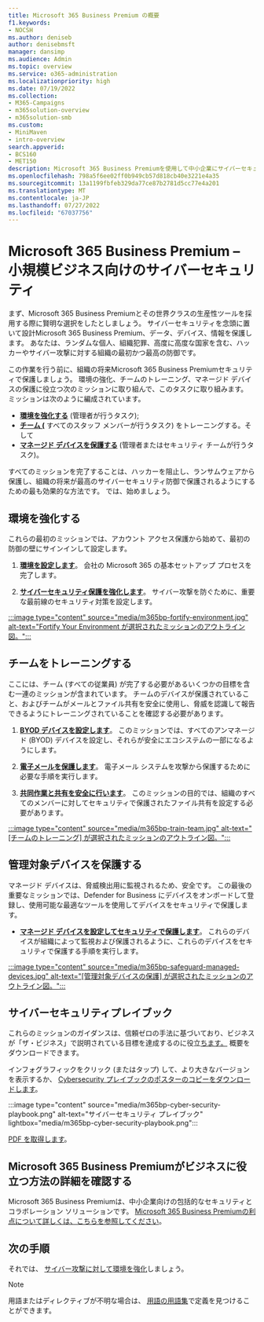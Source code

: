```yaml
---
title: Microsoft 365 Business Premium の概要
f1.keywords:
- NOCSH
ms.author: deniseb
author: denisebmsft
manager: dansimp
ms.audience: Admin
ms.topic: overview
ms.service: o365-administration
ms.localizationpriority: high
ms.date: 07/19/2022
ms.collection:
- M365-Campaigns
- m365solution-overview
- m365solution-smb
ms.custom:
- MiniMaven
- intro-overview
search.appverid:
- BCS160
- MET150
description: Microsoft 365 Business Premiumを使用して中小企業にサイバーセキュリティを実装する方法について説明します。 サイバーセキュリティの機能と機能は、サイバー攻撃やセキュリティ侵害を防ぐために最適化され、高度なサイバー防御を使用してデータ、デバイス、情報を保護するのに役立ちます。
ms.openlocfilehash: 798a5f6ee02ff0b949cb57d818cb40e3221e4a35
ms.sourcegitcommit: 13a1199fbfeb329da77ce87b2781d5cc77e4a201
ms.translationtype: MT
ms.contentlocale: ja-JP
ms.lasthandoff: 07/27/2022
ms.locfileid: "67037756"
---
```

# <a name="microsoft-365-business-premium--cybersecurity-for-small-business"></a>Microsoft 365 Business Premium – 小規模ビジネス向けのサイバーセキュリティ

まず、Microsoft 365 Business Premiumとその世界クラスの生産性ツールを採用する際に賢明な選択をしたとしましょう。 サイバーセキュリティを念頭に置いて設計Microsoft 365 Business Premium、データ、デバイス、情報を保護します。 あなたは、ランダムな個人、組織犯罪、高度に高度な国家を含む、ハッカーやサイバー攻撃に対する組織の最初かつ最高の防御です。

この作業を行う前に、組織の将来Microsoft 365 Business Premiumセキュリティで保護しましょう。 環境の強化、チームのトレーニング、マネージド デバイスの保護に役立つ次のミッションに取り組んで、このタスクに取り組みます。 ミッションは次のように編成されています。

- **[環境を強化する](m365bp-setup-overview.md)** (管理者が行うタスク); 
- **[チーム (](m365bp-devices-overview.md)** すべてのスタッフ メンバーが行うタスク) をトレーニングする。そして 
- **[マネージド デバイスを保護する](m365bp-protect-devices.md)** (管理者またはセキュリティ チームが行うタスク)。

すべてのミッションを完了することは、ハッカーを阻止し、ランサムウェアから保護し、組織の将来が最高のサイバーセキュリティ防御で保護されるようにするための最も効果的な方法です。 では、始めましょう。

## <a name="fortify-your-environment"></a>環境を強化する

これらの最初のミッションでは、アカウント アクセス保護から始めて、最初の防御の壁にサインインして設定します。

1. [**環境を設定します**](m365bp-setup-overview.md)。 会社の Microsoft 365 の基本セットアップ プロセスを完了します。

2. [**サイバーセキュリティ保護を強化します**](m365bp-security-overview.md)。 サイバー攻撃を防ぐために、重要な最前線のセキュリティ対策を設定します。

[:::image type="content" source="media/m365bp-fortify-environment.jpg" alt-text="Fortify Your Environment が選択されたミッションのアウトライン図。":::](m365bp-setup-overview.md)

## <a name="train-your-team"></a>チームをトレーニングする

ここには、チーム (すべての従業員) が完了する必要があるいくつかの目標を含む一連のミッションが含まれています。 チームのデバイスが保護されていること、およびチームがメールとファイル共有を安全に使用し、脅威を認識して報告できるようにトレーニングされていることを確認する必要があります。

1. [**BYOD デバイスを設定します**](m365bp-protect-pcs-macs.md)。 このミッションでは、すべてのアンマネージド (BYOD) デバイスを設定し、それらが安全にエコシステムの一部になるようにします。

2. [**電子メールを保護します**](m365bp-protect-email-overview.md)。 電子メール システムを攻撃から保護するために必要な手順を実行します。

3. [**共同作業と共有を安全に行います**](m365bp-collaborate-share-securely.md)。 このミッションの目的では、組織のすべてのメンバーに対してセキュリティで保護されたファイル共有を設定する必要があります。

[:::image type="content" source="media/m365bp-train-team.jpg" alt-text="[チームのトレーニング] が選択されたミッションのアウトライン図。":::](m365bp-devices-overview.md)

## <a name="safeguard-managed-devices"></a>管理対象デバイスを保護する

マネージド デバイスは、脅威検出用に監視されるため、安全です。 この最後の重要なミッションでは、Defender for Business にデバイスをオンボードして登録し、使用可能な最適なツールを使用してデバイスをセキュリティで保護します。

- [**マネージド デバイスを設定してセキュリティで保護します**](m365bp-protect-devices.md)。 これらのデバイスが組織によって監視および保護されるように、これらのデバイスをセキュリティで保護する手順を実行します。

[:::image type="content" source="media/m365bp-safeguard-managed-devices.jpg" alt-text="[管理対象デバイスの保護] が選択されたミッションのアウトライン図。":::](m365bp-protect-devices.md)

## <a name="cybersecurity-playbook"></a>サイバーセキュリティプレイブック

これらのミッションのガイダンスは、信頼ゼロの手法に基づいており、ビジネスが「ザ・ビジネス」で説明されている目標を達成するのに役立[ちます。](https://go.microsoft.com/fwlink/p/?linkid=2015598) 概要をダウンロードできます。

インフォグラフィックをクリック (またはタップ) して、より大きなバージョンを表示するか、 [Cybersecurity プレイブックのポスターのコピーをダウンロードします](https://download.microsoft.com/download/9/c/1/9c167271-8209-492e-acc2-38a39d1834c2/m365bp-cybersecurity-playbook.pdf)。

:::image type="content" source="media/m365bp-cyber-security-playbook.png" alt-text="サイバーセキュリティ プレイブック" lightbox="media/m365bp-cyber-security-playbook.png":::

[PDF を取得します](https://download.microsoft.com/download/9/c/1/9c167271-8209-492e-acc2-38a39d1834c2/m365bp-cybersecurity-playbook.pdf)。

## <a name="learn-more-about-how-microsoft-365-business-premium-helps-your-business"></a>Microsoft 365 Business Premiumがビジネスに役立つ方法の詳細を確認する

Microsoft 365 Business Premiumは、中小企業向けの包括的なセキュリティとコラボレーション ソリューションです。 [Microsoft 365 Business Premiumの利点について詳しくは、こちらを参照してください](m365bp-secure-users.md)。

## <a name="next-steps"></a>次の手順

それでは、 [サイバー攻撃に対して環境を強化](m365bp-setup-overview.md)しましょう。

> [!NOTE]
> 用語またはディレクティブが不明な場合は、 [用語の用語集](m365bp-glossary.yml)で定義を見つけることができます。
